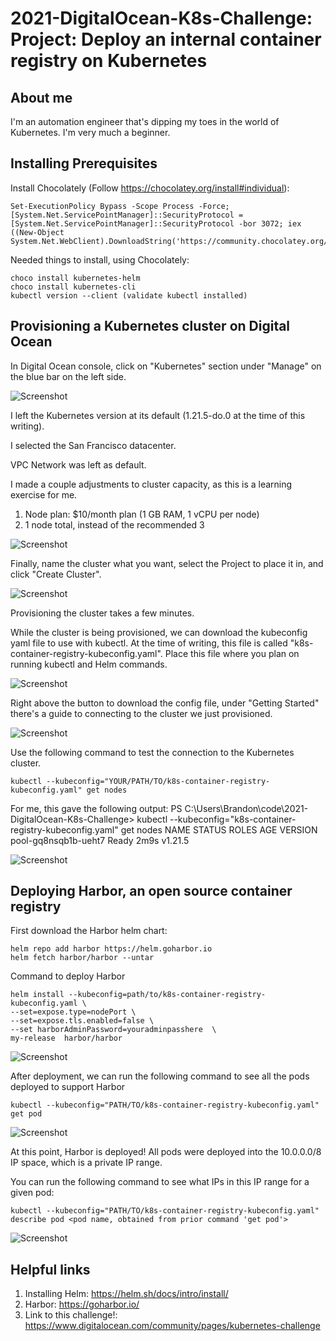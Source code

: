 # 2021-DigitalOcean-K8s-Challenge: Project: Deploy an internal container registry on Kubernetes ##

## About me ##
I'm an automation engineer that's dipping my toes in the world of Kubernetes. I'm very much a beginner.

## Installing Prerequisites ##
Install Chocolately (Follow https://chocolatey.org/install#individual):

    Set-ExecutionPolicy Bypass -Scope Process -Force; [System.Net.ServicePointManager]::SecurityProtocol = [System.Net.ServicePointManager]::SecurityProtocol -bor 3072; iex ((New-Object System.Net.WebClient).DownloadString('https://community.chocolatey.org/install.ps1'))

Needed things to install, using Chocolately:

    choco install kubernetes-helm
    choco install kubernetes-cli
    kubectl version --client (validate kubectl installed)

## Provisioning a Kubernetes cluster on Digital Ocean ##
In Digital Ocean console, click on "Kubernetes" section under "Manage" on the blue bar on the left side.

![Screenshot](cluster_create_1.PNG)

I left the Kubernetes version at its default (1.21.5-do.0 at the time of this writing).

I selected the San Francisco datacenter.

VPC Network was left as default.

I made a couple adjustments to cluster capacity, as this is a learning exercise for me.
1. Node plan: $10/month plan (1 GB RAM, 1 vCPU per node)
2. 1 node total, instead of the recommended 3

![Screenshot](create_cluster_2.PNG)

Finally, name the cluster what you want, select the Project to place it in, and click "Create Cluster".

![Screenshot](cluster_create_3.PNG)

Provisioning the cluster takes a few minutes. 

While the cluster is being provisioned, we can download the kubeconfig yaml file to use with kubectl. At the time of writing, this file is called "k8s-container-registry-kubeconfig.yaml". Place this file where you plan on running kubectl and Helm commands.

![Screenshot](access_cluster_2_config_file.PNG)

Right above the button to download the config file, under "Getting Started" there's a guide to connecting to the cluster we just provisioned. 

![Screenshot](cluster_connect_1.PNG)

Use the following command to test the connection to the Kubernetes cluster.

    kubectl --kubeconfig="YOUR/PATH/TO/k8s-container-registry-kubeconfig.yaml" get nodes

For me, this gave the following output:
PS C:\Users\Brandon\code\2021-DigitalOcean-K8s-Challenge> kubectl --kubeconfig="k8s-container-registry-kubeconfig.yaml" get nodes
NAME                   STATUS   ROLES    AGE    VERSION
pool-gq8nsqb1b-ueht7   Ready    <none>   2m9s   v1.21.5

![Screenshot](cluster_connect_2.PNG)

## Deploying Harbor, an open source container registry ##


First download the Harbor helm chart:

    helm repo add harbor https://helm.goharbor.io
    helm fetch harbor/harbor --untar

Command to deploy Harbor

    helm install --kubeconfig=path/to/k8s-container-registry-kubeconfig.yaml \
    --set=expose.type=nodePort \ 
    --set=expose.tls.enabled=false \
    --set harborAdminPassword=youradminpasshere  \
    my-release  harbor/harbor

![Screenshot](deploy_harbor.PNG)

After deployment, we can run the following command to see all the pods deployed to support Harbor

    kubectl --kubeconfig="PATH/TO/k8s-container-registry-kubeconfig.yaml" get pod

![Screenshot](see_harbor_pods.PNG)

At this point, Harbor is deployed!
All pods were deployed into the 10.0.0.0/8 IP space, which is a private IP range.

You can run the following command to see what IPs in this IP range for a given pod:
   
    kubectl --kubeconfig="PATH/TO/k8s-container-registry-kubeconfig.yaml" describe pod <pod name, obtained from prior command 'get pod'>

![Screenshot](set_database_pod_info.PNG)
   
## Helpful links ##
1. Installing Helm: https://helm.sh/docs/intro/install/
2. Harbor: https://goharbor.io/
3. Link to this challenge!: https://www.digitalocean.com/community/pages/kubernetes-challenge
